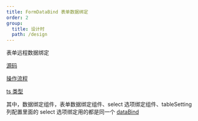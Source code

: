 ```yaml
---
title: FormDataBind 表单数据绑定
order: 2
group:
  title: 设计时
  path: /design
---
```


表单远程数据绑定

[源码](https://github.com/killdada/you-can-form-render/blob/master/src/pages/Form/Widgets/Designer/Form/index.tsx)

[操作流程](/guide/business#全局表单唯一绑定接口)

[ts 类型](/schema#formbinddata-表单数据绑定)

其中，数据绑定组件，表单数据绑定组件、select 选项绑定组件、tableSetting 列配置里面的 select 选项绑定用的都是同一个 [dataBind](/acomponents/design/data-bind)

